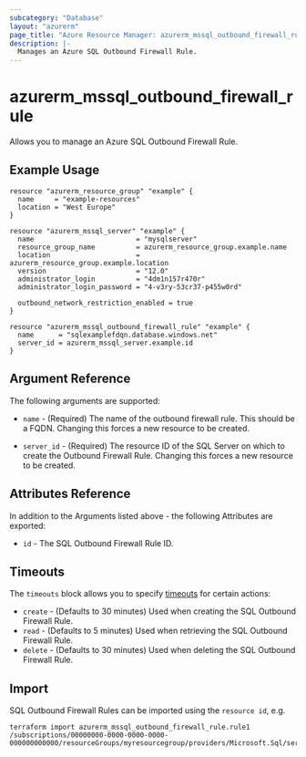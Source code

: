 ```yaml
---
subcategory: "Database"
layout: "azurerm"
page_title: "Azure Resource Manager: azurerm_mssql_outbound_firewall_rule"
description: |-
  Manages an Azure SQL Outbound Firewall Rule.
---
```


# azurerm_mssql_outbound_firewall_rule

Allows you to manage an Azure SQL Outbound Firewall Rule.

## Example Usage

```hcl
resource "azurerm_resource_group" "example" {
  name     = "example-resources"
  location = "West Europe"
}

resource "azurerm_mssql_server" "example" {
  name                         = "mysqlserver"
  resource_group_name          = azurerm_resource_group.example.name
  location                     = azurerm_resource_group.example.location
  version                      = "12.0"
  administrator_login          = "4dm1n157r470r"
  administrator_login_password = "4-v3ry-53cr37-p455w0rd"

  outbound_network_restriction_enabled = true
}

resource "azurerm_mssql_outbound_firewall_rule" "example" {
  name      = "sqlexamplefdqn.database.windows.net"
  server_id = azurerm_mssql_server.example.id
}
```

## Argument Reference

The following arguments are supported:

* `name` - (Required) The name of the outbound firewall rule. This should be a FQDN. Changing this forces a new resource to be created.

* `server_id` - (Required) The resource ID of the SQL Server on which to create the Outbound Firewall Rule. Changing this forces a new resource to be created.

## Attributes Reference

In addition to the Arguments listed above - the following Attributes are exported:

* `id` - The SQL Outbound Firewall Rule ID.

## Timeouts

The `timeouts` block allows you to specify [timeouts](https://www.terraform.io/language/resources/syntax#operation-timeouts) for certain actions:

* `create` - (Defaults to 30 minutes) Used when creating the SQL Outbound Firewall Rule.
* `read` - (Defaults to 5 minutes) Used when retrieving the SQL Outbound Firewall Rule.
* `delete` - (Defaults to 30 minutes) Used when deleting the SQL Outbound Firewall Rule.

## Import

SQL Outbound Firewall Rules can be imported using the `resource id`, e.g.

```shell
terraform import azurerm_mssql_outbound_firewall_rule.rule1 /subscriptions/00000000-0000-0000-0000-000000000000/resourceGroups/myresourcegroup/providers/Microsoft.Sql/servers/myserver/outboundFirewallRules/fqdn1
```
